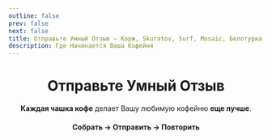```yaml
---
outline: false
prev: false
next: false
title: Отправьте Умный Отзыв – Корж, Skuratov, Surf, Mosaic, Белотурка, Кэрри
description: Где Начинается Ваша Кофейня
---
```

<div align="center">

# Отправьте Умный Отзыв
**Каждая чашка кофе** делает Вашу любимую кофейню **еще лучше**.
#### Собрать → Отправить → Повторить

</div>

<CoffeePointsSMR />

